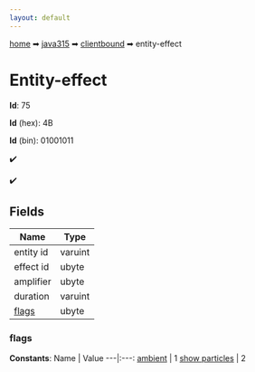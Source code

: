 ```yaml
---
layout: default
---
```


[home](/) ➡ [java315](/protocol/java315) ➡ [clientbound](/protocol/java315/clientbound) ➡ entity-effect

# Entity-effect

**Id**: 75

**Id** (hex): 4B

**Id** (bin): 01001011

✔️

✔️

## Fields

Name | Type
---|---
entity id | varuint
effect id | ubyte
amplifier | ubyte
duration | varuint
[flags](#flags) | ubyte

### flags

**Constants**:
Name | Value
---|:---:
[ambient](flags_ambient) | 1
[show particles](flags_show-particles) | 2

